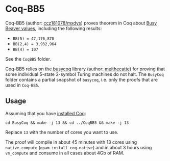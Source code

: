 # Coq-BB5

Coq-BB5 (author: [ccz181078/mxdys](https://github.com/ccz181078)) proves theorem in Coq about [Busy Beaver values](https://wiki.bbchallenge.org/wiki/Main_Page), including the following results:

- `BB(5) = 47,176,870`
- `BB(2,4) = 3,932,964`
- `BB(4) = 107`

See the `CoqBB5` folder.

Coq-BB5 relies on the [busycoq](https://github.com/meithecatte/busycoq/tree/333695b79707189d49f5e560a55c3ab8dda1cdc6) library (author: [meithecatte](https://github.com/meithecatte)) for proving that some individual 5-state 2-symbol Turing machines do not halt. The `BusyCoq` folder contains a partial snapshot of `busycoq`, i.e. only the proofs that are used in `Coq-BB5`.

## Usage

Assuming that you have [installed Coq](https://github.com/coq/coq/blob/master/INSTALL.md):

```
cd BusyCoq && make -j 13 && cd ../CoqBB5 && make -j 13
```

Replace `13` with the number of cores you want to use.

The proof will compile in about 45 minutes with 13 cores using `native_compute` (`opam install coq-native`) and in about 3 hours using `vm_compute` and consume in all cases about 4Gb of RAM.
